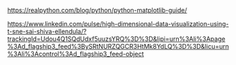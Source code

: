 https://realpython.com/blog/python/python-matplotlib-guide/

https://www.linkedin.com/pulse/high-dimensional-data-visualization-using-t-sne-sai-shiva-ellendula/?trackingId=Udou4Q1SQdUdxf5uuzsYRQ%3D%3D&lipi=urn%3Ali%3Apage%3Ad_flagship3_feed%3BySRtNURZQGCR3HtMk8YdLQ%3D%3D&licu=urn%3Ali%3Acontrol%3Ad_flagship3_feed-object
